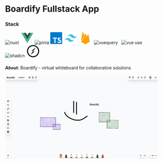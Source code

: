 # Boardify Fullstack App

### Stack
<div>
<img src="https://seeklogo.com/images/N/nuxt-logo-1CCC5F38FD-seeklogo.com.png" title="nuxt" alt="nuxt" width="45" height="35"/>&nbsp;
<img src="https://github.com/devicons/devicon/blob/master/icons/vuejs/vuejs-original.svg" title="vue" alt="vue" width="40" height="40"/>
<img src="https://pinia.vuejs.org/logo.svg" title="pinia" alt="pinia" width="40" height="40"/>
<img src="https://github.com/devicons/devicon/blob/master/icons/typescript/typescript-original.svg" title="ts" alt="ts" width="40" height="40"/>&nbsp;
<img src="https://github.com/devicons/devicon/blob/master/icons/tailwindcss/tailwindcss-original.svg" title="tailwind" alt="tailwind" width="40" height="40"/>&nbsp;
<img src="https://github.com/devicons/devicon/blob/master/icons/firebase/firebase-plain.svg" title="firebase" alt="firebase" width="40" height="40"/>&nbsp;
<img src="https://vue-query-next-gen.vercel.app/vue-query.png" title="vuequery" alt="vuequery" width="40" height="40" style="margin-right: 4px"/>&nbsp;
<img src="https://seeklogo.com/images/V/vueuse-logo-C7294BFD15-seeklogo.com.png" title="vue use" alt="vue use" width="30" height="35"/>&nbsp;
<img src="https://encrypted-tbn0.gstatic.com/images?q=tbn:ANd9GcQAjouFTAB2PcXfnfkjy1SUjkaMeaymXnzoOA&usqp=CAU" title="shadcn" alt="shadcn" width="40" height="40"/>&nbsp;
<img src="https://github.com/devicons/devicon/blob/master/icons/socketio/socketio-original.svg" title="socketio" alt="soketio" width="40" height="40"/>&nbsp;

###
___About:___ 
Boardify - virtual whiteboard for collaborative solutions

<img src="/public/about/boardify.png" title="index" alt="index" />
</div>
